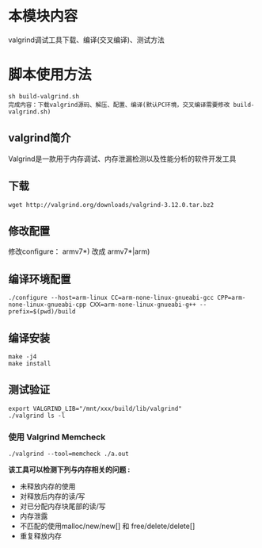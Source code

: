 
# 本模块内容
valgrind调试工具下载、编译(交叉编译)、测试方法

# 脚本使用方法
```
sh build-valgrind.sh
完成内容：下载valgrind源码、解压、配置、编译(默认PC环境，交叉编译需要修改 build-valgrind.sh)  
```

## valgrind简介
Valgrind是一款用于内存调试、内存泄漏检测以及性能分析的软件开发工具

## 下载
```
wget http://valgrind.org/downloads/valgrind-3.12.0.tar.bz2
```

## 修改配置
修改configure： armv7*) 改成 armv7*|arm)

## 编译环境配置
```
./configure --host=arm-linux CC=arm-none-linux-gnueabi-gcc CPP=arm-none-linux-gnueabi-cpp CXX=arm-none-linux-gnueabi-g++ --prefix=$(pwd)/build
```

## 编译安装
```
make -j4
make install
```

## 测试验证
```
export VALGRIND_LIB="/mnt/xxx/build/lib/valgrind"
./valgrind ls -l
```
### 使用 Valgrind Memcheck
```
./valgrind --tool=memcheck ./a.out
```
**该工具可以检测下列与内存相关的问题 :**
* 未释放内存的使用
* 对释放后内存的读/写
* 对已分配内存块尾部的读/写
* 内存泄露
* 不匹配的使用malloc/new/new[] 和 free/delete/delete[]
* 重复释放内存



